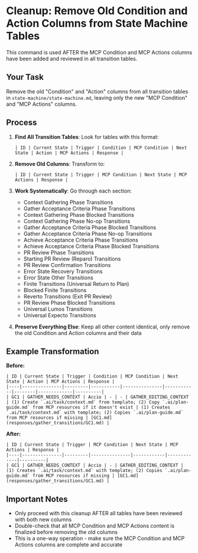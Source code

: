 # Cleanup: Remove Old Condition and Action Columns from State Machine Tables

This command is used AFTER the MCP Condition and MCP Actions columns have been added and reviewed in all transition tables.

## Your Task

Remove the old "Condition" and "Action" columns from all transition tables in `state-machine/state-machine.md`, leaving only the new "MCP Condition" and "MCP Actions" columns.

## Process

1. **Find All Transition Tables**: Look for tables with this format:

   ```
   | ID | Current State | Trigger | Condition | MCP Condition | Next State | Action | MCP Actions | Response |
   ```

2. **Remove Old Columns**: Transform to:

   ```
   | ID | Current State | Trigger | MCP Condition | Next State | MCP Actions | Response |
   ```

3. **Work Systematically**: Go through each section:
   - Context Gathering Phase Transitions
   - Gather Acceptance Criteria Phase Transitions
   - Context Gathering Phase Blocked Transitions
   - Context Gathering Phase No-op Transitions
   - Gather Acceptance Criteria Phase Blocked Transitions
   - Gather Acceptance Criteria Phase No-op Transitions
   - Achieve Acceptance Criteria Phase Transitions
   - Achieve Acceptance Criteria Phase Blocked Transitions
   - PR Review Phase Transitions
   - Starting PR Review (Reparo) Transitions
   - PR Review Confirmation Transitions
   - Error State Recovery Transitions
   - Error State Other Transitions
   - Finite Transitions (Universal Return to Plan)
   - Blocked Finite Transitions
   - Reverto Transitions (Exit PR Review)
   - PR Review Phase Blocked Transitions
   - Universal Lumos Transitions
   - Universal Expecto Transitions

4. **Preserve Everything Else**: Keep all other content identical, only remove the old Condition and Action columns and their data

## Example Transformation

**Before:**

```
| ID | Current State | Trigger | Condition | MCP Condition | Next State | Action | MCP Actions | Response |
|----|---------------|---------|-----------|---------------|------------|--------|-------------|----------|
| GC1 | GATHER_NEEDS_CONTEXT | Accio | - | - | GATHER_EDITING_CONTEXT | (1) Create `.ai/task/context.md` from template; (2) Copy `.ai/plan-guide.md` from MCP resources if it doesn't exist | (1) Creates `.ai/task/context.md` with template; (2) Copies `.ai/plan-guide.md` from MCP resources if missing | [GC1.md](responses/gather_transitions/GC1.md) |
```

**After:**

```
| ID | Current State | Trigger | MCP Condition | Next State | MCP Actions | Response |
|----|---------------|---------|---------------|------------|-------------|----------|
| GC1 | GATHER_NEEDS_CONTEXT | Accio | - | GATHER_EDITING_CONTEXT | (1) Creates `.ai/task/context.md` with template; (2) Copies `.ai/plan-guide.md` from MCP resources if missing | [GC1.md](responses/gather_transitions/GC1.md) |
```

## Important Notes

- Only proceed with this cleanup AFTER all tables have been reviewed with both new columns
- Double-check that all MCP Condition and MCP Actions content is finalized before removing the old columns
- This is a one-way operation - make sure the MCP Condition and MCP Actions columns are complete and accurate
